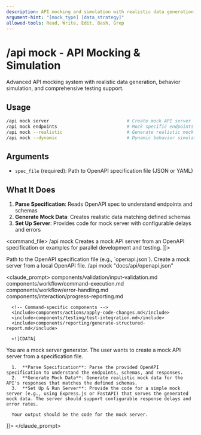 ```yaml
---
description: API mocking and simulation with realistic data generation and behavior simulation
argument-hint: "[mock_type] [data_strategy]"
allowed-tools: Read, Write, Edit, Bash, Grep
---
```


# /api mock - API Mocking & Simulation

Advanced API mocking system with realistic data generation, behavior simulation, and comprehensive testing support.

## Usage
```bash
/api mock server                             # Create mock API server
/api mock endpoints                          # Mock specific endpoints
/api mock --realistic                        # Generate realistic mock data
/api mock --dynamic                          # Dynamic behavior simulation
```

## Arguments
- `spec_file` (required): Path to OpenAPI specification file (JSON or YAML)

## What It Does
1. **Parse Specification**: Reads OpenAPI spec to understand endpoints and schemas
2. **Generate Mock Data**: Creates realistic data matching defined schemas
3. **Set Up Server**: Provides code for mock server with configurable delays and errors

<command_file>
  <metadata>
    <name>/api mock</name>
    <purpose>Creates a mock API server from an OpenAPI specification or examples for parallel development and testing.</purpose>
    <usage>
      <![CDATA[
      /api mock <spec_file>
      ]]>
    </usage>
  </metadata>

  <arguments>
    <argument name="spec_file" type="string" required="true">
      <description>Path to the OpenAPI specification file (e.g., `openapi.json`).</description>
    </argument>
  </arguments>
  
  <examples>
    <example>
      <description>Create a mock server from a local OpenAPI file.</description>
      <usage>/api mock "docs/api/openapi.json"</usage>
    </example>
  </examples>

  <claude_prompt>
    <prompt>
      <!-- Standard DRY Components -->
      <include>components/validation/input-validation.md</include>
      <include>components/workflow/command-execution.md</include>
      <include>components/workflow/error-handling.md</include>
      <include>components/interaction/progress-reporting.md</include>
      
      <!-- Command-specific components -->
      <include>components/actions/apply-code-changes.md</include>
      <include>components/testing/test-integration.md</include>
      <include>components/reporting/generate-structured-report.md</include>
      
      <![CDATA[
You are a mock server generator. The user wants to create a mock API server from a specification file.

      1.  **Parse Specification**: Parse the provided OpenAPI specification to understand the endpoints, schemas, and responses.
      2.  **Generate Mock Data**: Generate realistic mock data for the API's responses that matches the defined schemas.
      3.  **Set Up & Run Server**: Provide the code for a simple mock server (e.g., using Express.js or FastAPI) that serves the generated mock data. The server should support configurable response delays and error rates.

      Your output should be the code for the mock server.
]]>
    </prompt>
  </claude_prompt>

  <dependencies>
    <!-- This command is self-contained -->
  </dependencies>
</command_file>